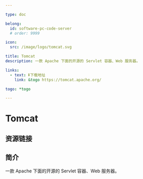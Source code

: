 ```yaml
---

type: doc

belong:
  id: software-pc-code-server
  # order: 9999

icon:
  src: /image/logo/tomcat.svg

title: Tomcat
description: 一款 Apache 下面的开源的 Servlet 容器、Web 服务器。

links:
  - text: ⏬下载地址
    link: &togo https://tomcat.apache.org/

togo: *togo

---
```


<ShowLogo />

# Tomcat

<ShowBreadcrumb />

## 资源链接

<ShowLinks />

## 简介

一款 Apache 下面的开源的 Servlet 容器、Web 服务器。